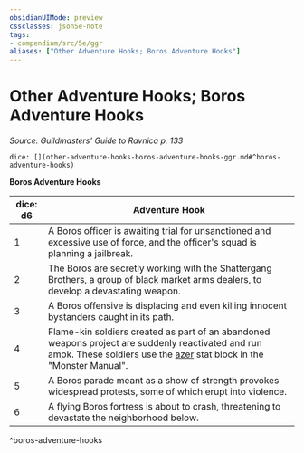 ```yaml
---
obsidianUIMode: preview
cssclasses: json5e-note
tags:
- compendium/src/5e/ggr
aliases: ["Other Adventure Hooks; Boros Adventure Hooks"]
---
```

# Other Adventure Hooks; Boros Adventure Hooks
*Source: Guildmasters' Guide to Ravnica p. 133* 

`dice: [](other-adventure-hooks-boros-adventure-hooks-ggr.md#^boros-adventure-hooks)`

**Boros Adventure Hooks**

| dice: d6 | Adventure Hook |
|----------|----------------|
| 1 | A Boros officer is awaiting trial for unsanctioned and excessive use of force, and the officer's squad is planning a jailbreak. |
| 2 | The Boros are secretly working with the Shattergang Brothers, a group of black market arms dealers, to develop a devastating weapon. |
| 3 | A Boros offensive is displacing and even killing innocent bystanders caught in its path. |
| 4 | Flame-kin soldiers created as part of an abandoned weapons project are suddenly reactivated and run amok. These soldiers use the [azer](/compendium/bestiary/elemental/azer.md) stat block in the "Monster Manual". |
| 5 | A Boros parade meant as a show of strength provokes widespread protests, some of which erupt into violence. |
| 6 | A flying Boros fortress is about to crash, threatening to devastate the neighborhood below. |
^boros-adventure-hooks